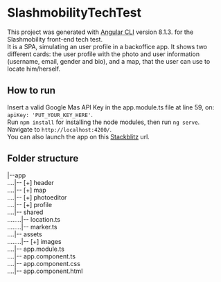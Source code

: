 # SlashmobilityTechTest

This project was generated with [Angular CLI](https://github.com/angular/angular-cli) version 8.1.3. for the Slashmobility front-end tech test.<br/>
It is a SPA, simulating an user profile in a backoffice app. It shows two different cards: the user profile with the photo and user information (username, email, gender and bio), and a map, that the user can use to locate him/herself. 


## How to run

Insert a valid Google Mas API Key in the app.module.ts file at line 59, on: `apiKey: 'PUT_YOUR_KEY_HERE'`.<br/>
Run `npm install` for installing the node modules, then run `ng serve`.<br/>
 Navigate to `http://localhost:4200/`.<br/>
 You can also launch the app on this [Stackblitz](https://stackblitz.com/github/Manel-Gonzalez/slashmobility_tech_test) url.


## Folder structure

|--app<br/>
....|-- [+] header<br/>
....|-- [+] map<br/>
....|-- [+] photoeditor<br/>
....|-- [+] profile<br/>
....|-- shared<br/>
........|-- location.ts<br/>
........|-- marker.ts<br/>
....|-- assets<br/>
........|-- [+] images<br/>
....|-- app.module.ts<br/>
....|-- app.component.ts<br/>
....|-- app.component.css<br/>
....|-- app.component.html
